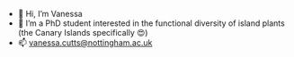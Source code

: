 - 👋 Hi, I’m Vanessa
- 👀 I’m a PhD student interested in the functional diversity of island plants (the Canary Islands specifically 😍)
- 📫 vanessa.cutts@nottingham.ac.uk

<!---
nesslet/nesslet is a ✨ special ✨ repository because its `README.md` (this file) appears on your GitHub profile.
You can click the Preview link to take a look at your changes.
--->
